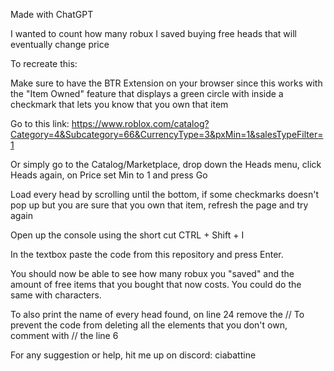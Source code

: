 Made with ChatGPT

I wanted to count how many robux I saved buying free heads that will eventually change price

To recreate this:

Make sure to have the BTR Extension on your browser since this works with the "Item Owned" feature that displays a green circle with inside a checkmark that lets you know that you own that item

Go to this link:
https://www.roblox.com/catalog?Category=4&Subcategory=66&CurrencyType=3&pxMin=1&salesTypeFilter=1

Or simply go to the Catalog/Marketplace, drop down the Heads menu, click Heads again, on Price set Min to 1 and press Go

Load every head by scrolling until the bottom, if some checkmarks doesn't pop up but you are sure that you own that item, refresh the page and try again

Open up the console using the short cut CTRL + Shift + I

In the textbox paste the code from this repository and press Enter.

You should now be able to see how many robux you "saved" and the amount of free items that you bought that now costs. You could do the same with characters.

To also print the name of every head found, on line 24 remove the //
To prevent the code from deleting all the elements that you don't own, comment with // the line 6

For any suggestion or help, hit me up on discord: ciabattine
